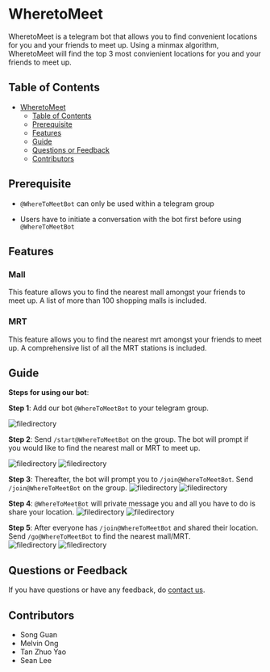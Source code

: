 # WheretoMeet

WheretoMeet is a telegram bot that allows you to find convenient locations for you and your friends to meet up. Using a minmax algorithm, WheretoMeet will find the top 3 most convienient locations for you and your friends to meet up.

## Table of Contents

- [WheretoMeet](#wheretomeet)
  - [Table of Contents](#table-of-contents)
  - [Prerequisite](#prerequisite)
  - [Features](#features)
  - [Guide](#guide)
  - [Questions or Feedback](#questions-or-feedback)
  - [Contributors](#contributors)

## Prerequisite

- `@WhereToMeetBot` can only be used within a telegram group

- Users have to initiate a conversation with the bot first before using `@WhereToMeetBot`

## Features

### Mall

This feature allows you to find the nearest mall amongst your friends to meet up. A list of more than 100 shopping malls is included.

### MRT

This feature allows you to find the nearest mrt amongst your friends to meet up. A comprehensive list of all the MRT stations is included.

## Guide

**Steps for using our bot**:

**Step 1**: Add our bot `@WhereToMeetBot` to your telegram group.

![filedirectory](img/step1.jpg)

**Step 2**: Send `/start@WhereToMeetBot` on the group. The bot will prompt if you would like to find the nearest mall or MRT to meet up.

![filedirectory](img/step2.jpg)
![filedirectory](img/step2-2.jpg)

**Step 3**: Thereafter, the bot will prompt you to `/join@WhereToMeetBot`. Send `/join@WhereToMeetBot` on the group.
![filedirectory](img/step3.jpg)
![filedirectory](img/step3-2.jpg)

**Step 4**: `@WhereToMeetBot` will private message you and all you have to do is share your location.
![filedirectory](img/step4.jpg)
![filedirectory](img/step4-2.jpg)

**Step 5**: After everyone has `/join@WhereToMeetBot` and shared their location. Send `/go@WhereToMeetBot` to find the nearest mall/MRT.<br>
![filedirectory](img/step5.jpg)
![filedirectory](img/step5-2.jpg)


## Questions or Feedback
If you have questions or have any feedback, do [contact us](mailto:wheretomeet@gmail.com).

## Contributors
- Song Guan
- Melvin Ong
- Tan Zhuo Yao
- Sean Lee
